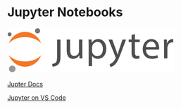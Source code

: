 # Jupyter Notebooks

![Jupyter logo](/docs/python/img/jupyter.svg)

[Jupter Docs](https://jupyter.org/)

[Jupyter on VS Code](https://code.visualstudio.com/docs/datascience/jupyter-notebooks)
